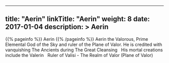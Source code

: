 
---
title: "Aerin"
linkTitle: "Aerin"
weight: 8
date: 2017-01-04
description: >
 Aerin
---

{{% pageinfo %}}
Aerin
{{% /pageinfo %}}
Aerin the Valorous, Prime Elemental God of the Sky and ruler of the Plane of Valor. He is credited with vanquishing The Ancients during The Great Cleansing <span class="line-spacer d-block"> </span> His mortal creations include the Valerin <span class="line-spacer d-block"> </span> Ruler of Valisi - The Realm of Valor (Plane of Valor)
